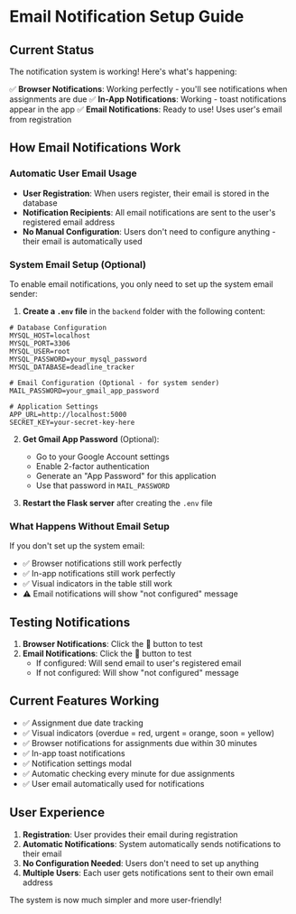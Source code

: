 # Email Notification Setup Guide

## Current Status

The notification system is working! Here's what's happening:

✅ **Browser Notifications**: Working perfectly - you'll see notifications when assignments are due
✅ **In-App Notifications**: Working - toast notifications appear in the app
✅ **Email Notifications**: Ready to use! Uses user's email from registration

## How Email Notifications Work

### Automatic User Email Usage

- **User Registration**: When users register, their email is stored in the database
- **Notification Recipients**: All email notifications are sent to the user's registered email address
- **No Manual Configuration**: Users don't need to configure anything - their email is automatically used

### System Email Setup (Optional)

To enable email notifications, you only need to set up the system email sender:

1. **Create a `.env` file** in the `backend` folder with the following content:

```env
# Database Configuration
MYSQL_HOST=localhost
MYSQL_PORT=3306
MYSQL_USER=root
MYSQL_PASSWORD=your_mysql_password
MYSQL_DATABASE=deadline_tracker

# Email Configuration (Optional - for system sender)
MAIL_PASSWORD=your_gmail_app_password

# Application Settings
APP_URL=http://localhost:5000
SECRET_KEY=your-secret-key-here
```

2. **Get Gmail App Password** (Optional):

   - Go to your Google Account settings
   - Enable 2-factor authentication
   - Generate an "App Password" for this application
   - Use that password in `MAIL_PASSWORD`

3. **Restart the Flask server** after creating the `.env` file

### What Happens Without Email Setup

If you don't set up the system email:

- ✅ Browser notifications still work perfectly
- ✅ In-app notifications still work perfectly
- ✅ Visual indicators in the table still work
- ⚠️ Email notifications will show "not configured" message

## Testing Notifications

1. **Browser Notifications**: Click the 🔔 button to test
2. **Email Notifications**: Click the 📧 button to test
   - If configured: Will send email to user's registered email
   - If not configured: Will show "not configured" message

## Current Features Working

- ✅ Assignment due date tracking
- ✅ Visual indicators (overdue = red, urgent = orange, soon = yellow)
- ✅ Browser notifications for assignments due within 30 minutes
- ✅ In-app toast notifications
- ✅ Notification settings modal
- ✅ Automatic checking every minute for due assignments
- ✅ User email automatically used for notifications

## User Experience

1. **Registration**: User provides their email during registration
2. **Automatic Notifications**: System automatically sends notifications to their email
3. **No Configuration Needed**: Users don't need to set up anything
4. **Multiple Users**: Each user gets notifications sent to their own email address

The system is now much simpler and more user-friendly!
